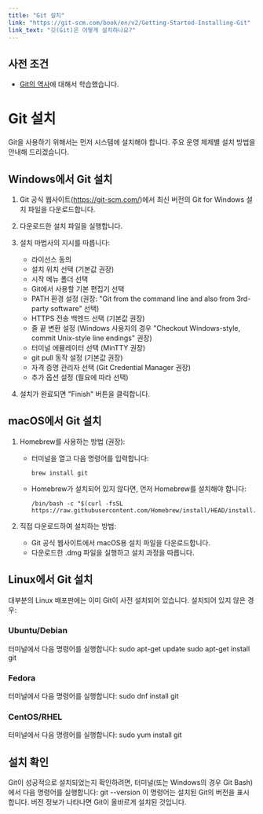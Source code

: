```yaml
---
title: "Git 설치"
link: "https://git-scm.com/book/en/v2/Getting-Started-Installing-Git"
link_text: "깃(Git)은 어떻게 설치하나요?"
---
```


## 사전 조건

- [Git의 역사](https://git-scm.com/book/en/v2/Getting-Started-A-Short-History-of-Git)에 대해서 학습했습니다.

# Git 설치

Git을 사용하기 위해서는 먼저 시스템에 설치해야 합니다. 주요 운영 체제별 설치 방법을 안내해 드리겠습니다.

## Windows에서 Git 설치

1. Git 공식 웹사이트(https://git-scm.com/)에서 최신 버전의 Git for Windows 설치 파일을 다운로드합니다.

2. 다운로드한 설치 파일을 실행합니다.

3. 설치 마법사의 지시를 따릅니다:

   - 라이선스 동의
   - 설치 위치 선택 (기본값 권장)
   - 시작 메뉴 폴더 선택
   - Git에서 사용할 기본 편집기 선택
   - PATH 환경 설정 (권장: "Git from the command line and also from 3rd-party software" 선택)
   - HTTPS 전송 백엔드 선택 (기본값 권장)
   - 줄 끝 변환 설정 (Windows 사용자의 경우 "Checkout Windows-style, commit Unix-style line endings" 권장)
   - 터미널 에뮬레이터 선택 (MinTTY 권장)
   - git pull 동작 설정 (기본값 권장)
   - 자격 증명 관리자 선택 (Git Credential Manager 권장)
   - 추가 옵션 설정 (필요에 따라 선택)

4. 설치가 완료되면 "Finish" 버튼을 클릭합니다.

## macOS에서 Git 설치

1. Homebrew를 사용하는 방법 (권장):

   - 터미널을 열고 다음 명령어를 입력합니다:
     ```
     brew install git
     ```
   - Homebrew가 설치되어 있지 않다면, 먼저 Homebrew를 설치해야 합니다:
     ```
     /bin/bash -c "$(curl -fsSL https://raw.githubusercontent.com/Homebrew/install/HEAD/install.sh)"
     ```

2. 직접 다운로드하여 설치하는 방법:
   - Git 공식 웹사이트에서 macOS용 설치 파일을 다운로드합니다.
   - 다운로드한 .dmg 파일을 실행하고 설치 과정을 따릅니다.

## Linux에서 Git 설치

대부분의 Linux 배포판에는 이미 Git이 사전 설치되어 있습니다. 설치되어 있지 않은 경우:

### Ubuntu/Debian

터미널에서 다음 명령어를 실행합니다:
sudo apt-get update
sudo apt-get install git

### Fedora

터미널에서 다음 명령어를 실행합니다:
sudo dnf install git

### CentOS/RHEL

터미널에서 다음 명령어를 실행합니다:
sudo yum install git

## 설치 확인

Git이 성공적으로 설치되었는지 확인하려면, 터미널(또는 Windows의 경우 Git Bash)에서 다음 명령어를 실행합니다:
git --version
이 명령어는 설치된 Git의 버전을 표시합니다. 버전 정보가 나타나면 Git이 올바르게 설치된 것입니다.

